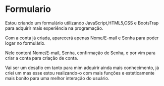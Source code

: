 # Formulario

    
 Estou criando um formulário utilizando JavaScript,HTML5,CSS e BootsTrap para adquirir mais experiência na programação.

 Com a conta já criada, aparecerá apenas Nome/E-mail e Senha para poder logar no formulário.

 Nele conterá Nome/E-mail, Senha, confirmação de Senha, e por vim para criar a conta para criação de conta.

Vai ser um desafio em tanto para mim adquirir ainda mais conhecimento, já criei um mas esse estou realizando-o com mais funções e esteticamente mais bonito para uma melhor interação do  usuário.